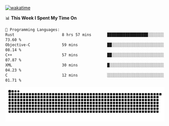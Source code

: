 [![wakatime](https://wakatime.com/badge/user/384f91c6-4eee-411f-8f3b-1b691f58a544.svg)](https://wakatime.com/@384f91c6-4eee-411f-8f3b-1b691f58a544)

<!--START_SECTION:waka-->
📊 **This Week I Spent My Time On** 

```text
💬 Programming Languages: 
Rust                     8 hrs 57 mins       ██████████████████░░░░░░░   73.60 % 
Objective-C              59 mins             ██░░░░░░░░░░░░░░░░░░░░░░░   08.14 % 
C++                      57 mins             ██░░░░░░░░░░░░░░░░░░░░░░░   07.87 % 
XML                      30 mins             █░░░░░░░░░░░░░░░░░░░░░░░░   04.23 % 
C                        12 mins             ░░░░░░░░░░░░░░░░░░░░░░░░░   01.71 % 
```


<!--END_SECTION:waka-->

<picture>
  <source media="(prefers-color-scheme: dark)" srcset="https://raw.githubusercontent.com/fuwx295/fuwx295/output/github-contribution-grid-snake-dark.svg">
  <source media="(prefers-color-scheme: light)" srcset="https://raw.githubusercontent.com/fuwx295/fuwx295/output/github-contribution-grid-snake.svg">
  <img alt="github contribution grid snake animation" src="https://raw.githubusercontent.com/fuwx295/fuwx295/output/github-contribution-grid-snake.svg">
</picture>
